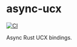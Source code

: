 # async-ucx

[![CI](https://github.com/wangrunji0408/async-ucx/workflows/CI/badge.svg?branch=master)](https://github.com/wangrunji0408/async-ucx/actions)

Async Rust UCX bindings.
